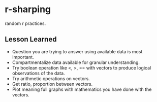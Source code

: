 r-sharping
==========

random r practices.

## Lesson Learned

* Question you are trying to answer using available data is most important.
* Compartmentalize data available for granular understanding.
* Try boolean operation like <, >, == with vectors to produce logical observations of the data.
* Try arithmetic operations on vectors. 
* Get ratio, proportion between vectors.
* Plot meaning full graphs with mathematics you have done with the vectors.


